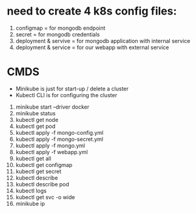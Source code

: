 # need to create 4 k8s config files:

1. configmap = for mongodb endpoint
2. secret = for mongodb credentials
3. deployment & servive = for mongodb application with internal service
4. deployment & service = for our webapp with external service

# CMDS

- Minikube is just for start-up / delete a cluster
- Kubectl CLI is for configuring the cluster

1. minikube start –driver docker
2. minikube status
3. kubectl get node
4. kubectl get pod
5. kubectl apply -f mongo-config.yml
6. kubectl apply -f mongo-secret.yml
7. kubectl apply -f mongo.yml
8. kubectl apply -f webapp.yml
9. kubectl get all
10. kubectl get configmap
11. kubectl get secret
12. kubectl describe <resourceType> <resourceName>
13. kubectl describe pod <podName>
14. kubectl logs <podName>
15. kubectl get svc -o wide
16. minikube ip

